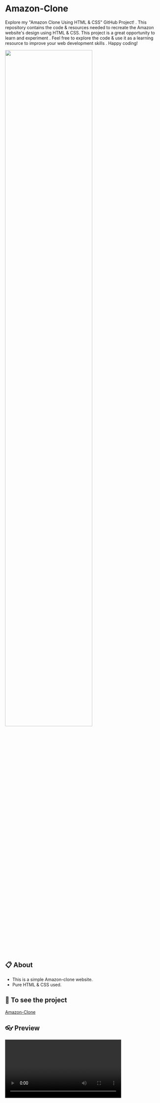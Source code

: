 # Amazon-Clone
Explore my "Amazon Clone Using HTML &amp; CSS" GitHub Project! . This repository contains the code &amp; resources needed to recreate the Amazon website's design using HTML &amp; CSS. This project is a great opportunity to learn and experiment . Feel free to explore the code &amp; use it as a learning resource to improve your web development skills . Happy coding!

<img src="https://github.com/athar-ansari/Amazon-Clone/assets/118714083/9a269be9-1d40-4042-a1f8-c2b145320053.png" width="75%">

## 📋 About
 - This is a simple Amazon-clone website.
 -  Pure HTML & CSS used.

## 🔗 To see the project
[Amazon-Clone](https://athar-ansari.github.io/Amazon-Clone/)

## 👓 Preview
<video src="https://github.com/athar-ansari/Amazon-Clone/assets/118714083/a0b71e72-a6b3-43ca-8768-62b76e7b6e30)" width="75%">

 
![amazon-clone](https://github.com/athar-ansari/Amazon-Clone/assets/118714083/a0b71e72-a6b3-43ca-8768-62b76e7b6e30)
